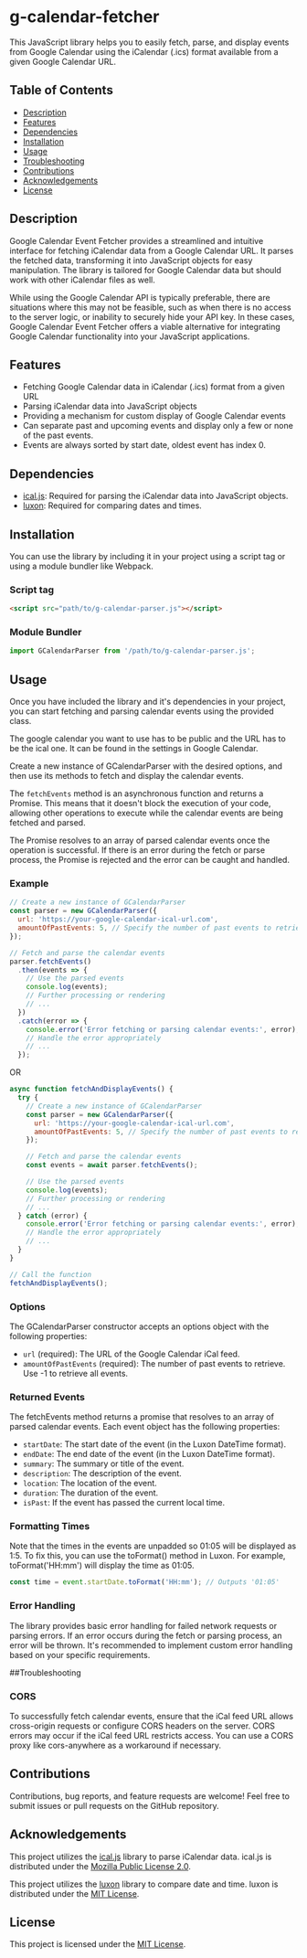 # g-calendar-fetcher

This JavaScript library helps you to easily fetch, parse, and display events from Google Calendar using the iCalendar (.ics) format available from a given Google Calendar URL.

## Table of Contents
- [Description](#description)
- [Features](#features)
- [Dependencies](#dependencies)
- [Installation](#installation)
- [Usage](#usage)
- [Troubleshooting](#troubleshooting)
- [Contributions](#contributions)
- [Acknowledgements](#acknowledgements)
- [License](#license)

## Description

Google Calendar Event Fetcher provides a streamlined and intuitive interface for fetching iCalendar data from a Google Calendar URL. It parses the fetched data, transforming it into JavaScript objects for easy manipulation. The library is tailored for Google Calendar data but should work with other iCalendar files as well.

While using the Google Calendar API is typically preferable, there are situations where this may not be feasible, such as when there is no access to the server logic, or inability to securely hide your API key. In these cases, Google Calendar Event Fetcher offers a viable alternative for integrating Google Calendar functionality into your JavaScript applications.

## Features

- Fetching Google Calendar data in iCalendar (.ics) format from a given URL
- Parsing iCalendar data into JavaScript objects
- Providing a mechanism for custom display of Google Calendar events
- Can separate past and upcoming events and display only a few or none of the past events.
- Events are always sorted by start date, oldest event has index 0.

## Dependencies

- [ical.js](https://github.com/mozilla-comm/ical.js): Required for parsing the iCalendar data into JavaScript objects.
- [luxon](https://github.com/moment/luxon): Required for comparing dates and times.

## Installation

You can use the library by including it in your project using a script tag or using a module bundler like Webpack.

### Script tag

```html
<script src="path/to/g-calendar-parser.js"></script>
```

### Module Bundler

```js
import GCalendarParser from '/path/to/g-calendar-parser.js';
```

## Usage

Once you have included the library and it's dependencies in your project, you can start fetching and parsing calendar events using the provided class.

The google calendar you want to use has to be public and the URL has to be the ical one. It can be found in the settings in Google Calendar.

Create a new instance of GCalendarParser with the desired options, and then use its methods to fetch and display the calendar events.

The `fetchEvents` method is an asynchronous function and returns a Promise. This means that it doesn't block the execution of your code, allowing other operations to execute while the calendar events are being fetched and parsed. 

The Promise resolves to an array of parsed calendar events once the operation is successful. If there is an error during the fetch or parse process, the Promise is rejected and the error can be caught and handled.

### Example

```js
// Create a new instance of GCalendarParser
const parser = new GCalendarParser({
  url: 'https://your-google-calendar-ical-url.com',
  amountOfPastEvents: 5, // Specify the number of past events to retrieve (-1 for all events)
});

// Fetch and parse the calendar events
parser.fetchEvents()
  .then(events => {
    // Use the parsed events
    console.log(events);
    // Further processing or rendering
    // ...
  })
  .catch(error => {
    console.error('Error fetching or parsing calendar events:', error);
    // Handle the error appropriately
    // ...
  });
```

OR

```js
async function fetchAndDisplayEvents() {
  try {
    // Create a new instance of GCalendarParser
    const parser = new GCalendarParser({
      url: 'https://your-google-calendar-ical-url.com',
      amountOfPastEvents: 5, // Specify the number of past events to retrieve (-1 for all events)
    });

    // Fetch and parse the calendar events
    const events = await parser.fetchEvents();

    // Use the parsed events
    console.log(events);
    // Further processing or rendering
    // ...
  } catch (error) {
    console.error('Error fetching or parsing calendar events:', error);
    // Handle the error appropriately
    // ...
  }
}

// Call the function
fetchAndDisplayEvents();
```

### Options

The GCalendarParser constructor accepts an options object with the following properties:

- `url` (required): The URL of the Google Calendar iCal feed.
- `amountOfPastEvents` (required): The number of past events to retrieve. Use -1 to retrieve all events.

### Returned Events

The fetchEvents method returns a promise that resolves to an array of parsed calendar events. Each event object has the following properties:

- `startDate`: The start date of the event (in the Luxon DateTime format).
- `endDate`: The end date of the event (in the Luxon DateTime format).
- `summary`: The summary or title of the event.
- `description`: The description of the event.
- `location`: The location of the event.
- `duration`: The duration of the event.
- `isPast`: If the event has passed the current local time.

### Formatting Times
Note that the times in the events are unpadded so 01:05 will be displayed as 1:5. To fix this, you can use the toFormat() method in Luxon. For example, toFormat('HH:mm') will display the time as 01:05.

```js
const time = event.startDate.toFormat('HH:mm'); // Outputs '01:05'
```

### Error Handling

The library provides basic error handling for failed network requests or parsing errors. If an error occurs during the fetch or parsing process, an error will be thrown. It's recommended to implement custom error handling based on your specific requirements.

##Troubleshooting

### CORS

To successfully fetch calendar events, ensure that the iCal feed URL allows cross-origin requests or configure CORS headers on the server. CORS errors may occur if the iCal feed URL restricts access. You can use a CORS proxy like cors-anywhere as a workaround if necessary.

## Contributions

Contributions, bug reports, and feature requests are welcome! Feel free to submit issues or pull requests on the GitHub repository.

## Acknowledgements

This project utilizes the [ical.js](https://github.com/mozilla-comm/ical.js) library to parse iCalendar data. ical.js is distributed under the [Mozilla Public License 2.0](https://mozilla.org/MPL/2.0/).

This project utilizes the [luxon](https://github.com/moment/luxon) library to compare date and time. luxon is distributed under the [MIT License](https://github.com/moment/luxon/blob/master/LICENSE.md).

## License

This project is licensed under the [MIT License](LICENSE.md).

